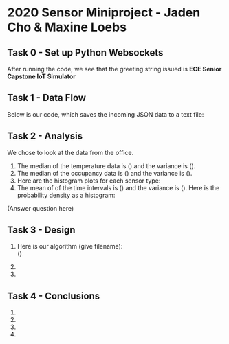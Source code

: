 # 2020 Sensor Miniproject - Jaden Cho & Maxine Loebs  
## Task 0 - Set up Python Websockets
After running the code, we see that the greeting string issued is **ECE Senior Capstone IoT Simulator** 

## Task 1 - Data Flow
Below is our code, which saves the incoming JSON data to a text file:  

## Task 2  - Analysis
We chose to look at the data from the office. 
1. The median of the temperature data is () and the variance is ().  
2. The median of the occupancy data is () and the variance is ().  
3. Here are the histogram plots for each sensor type:  
4. The mean of of the time intervals is () and the variance is (). Here is the probability density as a histogram:  

(Answer question here)

## Task 3  - Design
1. Here is our algorithm (give filename):  
()  

2.  
3.  

## Task 4 - Conclusions
1.  
2.  
3.  
4.  

